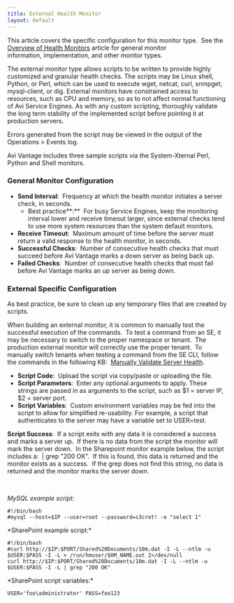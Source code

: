 ```yaml
---
title: External Health Monitor
layout: default
---
```

This article covers the specific configuration for this monitor type.  See the <a href="/overview-of-health-monitors">Overview of Health Monitors</a> article for general monitor information, implementation, and other monitor types.

The external monitor type allows scripts to be written to provide highly customized and granular health checks. The scripts may be Linux shell, Python, or Perl, which can be used to execute wget, netcat, curl, snmpget, mysql-client, or dig. External monitors have constrained access to resources, such as CPU and memory, so as to not affect normal functioning of Avi Service Engines. As with any custom scripting, thoroughly validate the long term stability of the implemented script before pointing it at production servers.

Errors generated from the script may be viewed in the output of the Operations > Events log.

Avi Vantage includes three sample scripts via the System-Xternal Perl, Python and Shell monitors.

### General Monitor Configuration

* **Send Interval**:  Frequency at which the health monitor initiates a server check, in seconds.  
    * Best practice**:**  For busy Service Engines, keep the monitoring interval lower and receive timeout larger, since external checks tend to use more system resources than the system default monitors.
* **Receive Timeout**:  Maximum amount of time before the server must return a valid response to the health monitor, in seconds.
* **Successful Checks**:  Number of consecutive health checks that must succeed before Avi Vantage marks a down server as being back up.
* **Failed Checks**:  Number of consecutive health checks that must fail before Avi Vantage marks an up server as being down. 

### External Specific Configuration

As best practice, be sure to clean up any temporary files that are created by scripts.

When building an external monitor, it is common to manually test the successful execution of the commands.  To test a command from an SE, it may be necessary to switch to the proper namespace or tenant.  The production external monitor will correctly use the proper tenant.  To manually switch tenants when testing a command from the SE CLI, follow the commands in the following KB:  <a href="/manually-validate-server-health/">Manually Validate Server Health</a>.

* **Script Code**:  Upload the script via copy/paste or uploading the file.
* **Script Parameters**:  Enter any optional arguments to apply. These strings are passed in as arguments to the script, such as $1 = server IP, $2 = server port.
* **Script Variables**:  Custom environment variables may be fed into the script to allow for simplified re-usability. For example, a script that authenticates to the server may have a variable set to USER=test. 

**Script Success**:  If a script exits with any data it is considered a success and marks a server up.  If there is no data from the script the monitor will mark the server down.  In the Sharepoint monitor example below, the script includes a:  | grep "200 OK".  If this is found, this data is returned and the monitor exists as a success.  If the grep does not find this string, no data is returned and the monitor marks the server down.

 

*MySQL example script:*


<pre><code class="language-lua">#!/bin/bash
#mysql --host=$IP --user=root --password=s3cret! -e "select 1"</code></pre>  *SharePoint example script:* 

<pre><code class="language-lua">#!/bin/bash
#curl http://$IP:$PORT/Shared%20Documents/10m.dat -I -L --ntlm -u $USER:$PASS -I -L &gt; /run/hmuser/$HM_NAME.out 2&gt;/dev/null
curl http://$IP:$PORT/Shared%20Documents/10m.dat -I -L --ntlm -u $USER:$PASS -I -L | grep "200 OK"</code></pre>  *SharePoint script variables:* 

<pre><code class="language-lua">USER='foo\administrator' PASS=foo123</code></pre>  